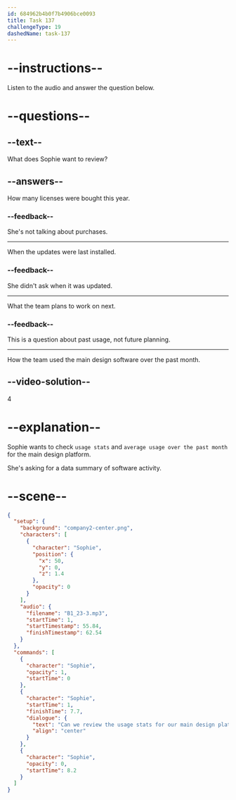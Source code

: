 ```yaml
---
id: 684962b4b0f7b4906bce0093
title: Task 137
challengeType: 19
dashedName: task-137
---
```


<!-- (audio) Sophie: Can we review the usage stats for our main design platform? I'm interested in the average usage over the past month. -->

# --instructions--

Listen to the audio and answer the question below.

# --questions--

## --text--

What does Sophie want to review?

## --answers--

How many licenses were bought this year.

### --feedback--

She's not talking about purchases.

---

When the updates were last installed.

### --feedback--

She didn't ask when it was updated.

---

What the team plans to work on next.

### --feedback--

This is a question about past usage, not future planning.

---

How the team used the main design software over the past month.

## --video-solution--

4

# --explanation--

Sophie wants to check `usage stats` and `average usage over the past month` for the main design platform.

She's asking for a data summary of software activity.

# --scene--

```json
{
  "setup": {
    "background": "company2-center.png",
    "characters": [
      {
        "character": "Sophie",
        "position": {
          "x": 50,
          "y": 0,
          "z": 1.4
        },
        "opacity": 0
      }
    ],
    "audio": {
      "filename": "B1_23-3.mp3",
      "startTime": 1,
      "startTimestamp": 55.84,
      "finishTimestamp": 62.54
    }
  },
  "commands": [
    {
      "character": "Sophie",
      "opacity": 1,
      "startTime": 0
    },
    {
      "character": "Sophie",
      "startTime": 1,
      "finishTime": 7.7,
      "dialogue": {
        "text": "Can we review the usage stats for our main design platform? I'm interested in the average usage over the past month.",
        "align": "center"
      }
    },
    {
      "character": "Sophie",
      "opacity": 0,
      "startTime": 8.2
    }
  ]
}
```
